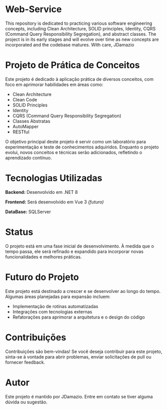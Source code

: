 # Web-Service
This repository is dedicated to practicing various software engineering concepts, including Clean Architecture, SOLID principles, Identity, CQRS (Command Query Responsibility Segregation), and abstract classes. The project is in its early stages and will evolve over time as new concepts are incorporated and the codebase matures. With care,
JDamazio

# Projeto de Prática de Conceitos
Este projeto é dedicado à aplicação prática de diversos conceitos, com foco em aprimorar habilidades em áreas como:

- Clean Architecture
- Clean Code
- SOLID Principles
- Identity
- CQRS (Command Query Responsibility Segregation)
- Classes Abstratas
- AutoMapper
- RESTful
  
O objetivo principal deste projeto é servir como um laboratório para experimentação e teste de conhecimentos adquiridos. Enquanto o projeto evolui, novos conceitos e técnicas serão adicionados, refletindo o aprendizado contínuo.

# Tecnologias Utilizadas
**Backend:** Desenvolvido em .NET 8

**Frontend:** Será desenvolvido em Vue 3 *(futuro)*

**DataBase:** SQLServer

# Status
O projeto está em uma fase inicial de desenvolvimento. À medida que o tempo passa, ele será refinado e expandido para incorporar novas funcionalidades e melhores práticas.

# Futuro do Projeto
Este projeto está destinado a crescer e se desenvolver ao longo do tempo. Algumas áreas planejadas para expansão incluem:

- Implementação de rotinas automatizadas
- Integrações com tecnologias externas
- Refatorações para aprimorar a arquitetura e o design do código

# Contribuições
Contribuições são bem-vindas! Se você deseja contribuir para este projeto, sinta-se à vontade para abrir problemas, enviar solicitações de pull ou fornecer feedback.

# Autor
Este projeto é mantido por JDamazio. Entre em contato se tiver alguma dúvida ou sugestão.
